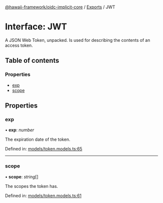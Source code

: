 [@hawaii-framework/oidc-implicit-core](../README.md) / [Exports](../modules.md) / JWT

# Interface: JWT

A JSON Web Token, unpacked. Is used for describing the contents
of an access token.

## Table of contents

### Properties

- [exp](jwt.md#exp)
- [scope](jwt.md#scope)

## Properties

### exp

• **exp**: *number*

The expiration date of the token.

Defined in: [models/token.models.ts:65](https://github.com/Q24/hawaii-packages/blob/caaf87c/packages/oidc-implicit-core/src/models/token.models.ts#L65)

___

### scope

• **scope**: *string*[]

The scopes the token has.

Defined in: [models/token.models.ts:61](https://github.com/Q24/hawaii-packages/blob/caaf87c/packages/oidc-implicit-core/src/models/token.models.ts#L61)
